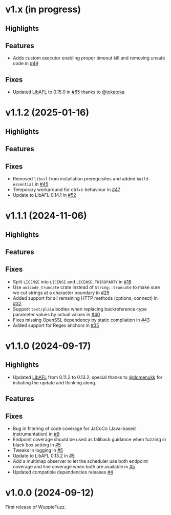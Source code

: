 # v1.x (in progress)

## Highlights

## Features

- Adds custom executor enabling proper timeout kill and removing unsafe code in
  [#49](https://github.com/TNO-S3/WuppieFuzz/pull/49)

## Fixes

- Updated [LibAFL](https://github.com/AFLplusplus/LibAFL) to 0.15.0 in
  [#65](https://github.com/TNO-S3/WuppieFuzz/pull/65) thanks to
  [@tokatoka](https://github.com/tokatoka)

# v1.1.2 (2025-01-16)

## Highlights

## Features

## Fixes

- Removed `libssl` from installation prerequisites and added `build-essential`
  in [#45](https://github.com/TNO-S3/WuppieFuzz/pull/45)
- Temporary workaround for ctrl+c behaviour in
  [#47](https://github.com/TNO-S3/WuppieFuzz/pull/47)
- Update to LibAFL 0.14.1 in [#52](https://github.com/TNO-S3/WuppieFuzz/pull/52)

# v1.1.1 (2024-11-06)

## Highlights

## Features

## Fixes

- Split `LICENSE` into `LICENSE` and `LICENSE.THIRDPARTY` in
  [#18](https://github.com/TNO-S3/WuppieFuzz/pull/18)
- Use `unicode_truncate` crate instead of `String::truncate` to make sure we cut
  strings at a character boundary in
  [#29](https://github.com/TNO-S3/WuppieFuzz/pull/29)
- Added support for all remaining HTTP methods (options, connect) in
  [#32](https://github.com/TNO-S3/WuppieFuzz/pull/32)
- Support `text/plain` bodies when replacing backreference-type parameter values
  by actual values in [#40](https://github.com/TNO-S3/WuppieFuzz/pull/40)
- Fixes missing OpenSSL dependency by static compilation in
  [#43](https://github.com/TNO-S3/WuppieFuzz/pull/43)
- Added support for Regex anchors in
  [#35](https://github.com/TNO-S3/WuppieFuzz/pull/35)

# v1.1.0 (2024-09-17)

## Highlights

- Updated [LibAFL](https://github.com/AFLplusplus/LibAFL) from 0.11.2 to 0.13.2,
  special thanks to [@domenukk](https://github.com/domenukk) for initiating the
  update and thinking along.

## Features

## Fixes

- Bug in filtering of code coverage for JaCoCo (Java-based instrumentation) in
  [#9](https://github.com/TNO-S3/WuppieFuzz/pull/9)
- Endpoint coverage should be used as fallback guidance when fuzzing in black
  box setting in [#5](https://github.com/TNO-S3/WuppieFuzz/pull/5)
- Tweaks in logging in [#5](https://github.com/TNO-S3/WuppieFuzz/pull/5)
- Update to LibAFL 0.13.2 in [#5](https://github.com/TNO-S3/WuppieFuzz/pull/5)
- Add a multimap observer to let the scheduler use both endpoint coverage and
  line coverage when both are available in
  [#5](https://github.com/TNO-S3/WuppieFuzz/pull/5)
- Updated compatible dependencies releases
  [#4](https://github.com/TNO-S3/WuppieFuzz/pull/4)

# v1.0.0 (2024-09-12)

First release of WuppieFuzz.
